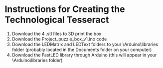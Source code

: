 # Instructions for Creating the Technological Tesseract

1) Download the 4 .stl files to 3D print the box
2) Download the Project_puzzle_box_v1.ino code
3) Download the LEDMatrix and LEDText folders to your \Arduino\libraries folder (probably located in the Documents folder on your computer)
4) Download the FastLED library through Arduino (this will appear in your \Arduino\libraries folder)
